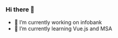 ### Hi there 👋

- 🔭 I’m currently working on infobank
- 🌱 I’m currently learning Vue.js and MSA
<!-- 
- 👯 I’m looking to collaborate on 
- 🤔 I’m looking for help with ...
- 💬 Ask me about ...
- 📫 How to reach me: ...
- 😄 Pronouns: ...
- ⚡ Fun fact: ...
-->
